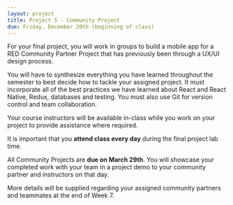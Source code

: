 ```yaml
---
layout: project
title: Project 5 - Community Project
due: Friday, December 20th (beginning of class)
---
```


For your final project, you will work in groups to build a mobile app for a RED Community Partner Project that has previously been through a UX/UI design process.

You will have to synthesize everything you have learned throughout the semester to best decide how to tackle your assigned project. It must incorporate all of the best practices we have learned about React and React Native, Redux, databases and testing. You must also use Git for version control and team collaboration.

Your course instructors will be available in-class while you work on your project to provide assistance where required.

It is important that you **attend class every day** during the final project lab time.

All Community Projects are **due on March 29th**. You will showcase your completed work with your team in a project demo to your community partner and instructors on that day.

More details will be supplied regarding your assigned community partners and teammates at the end of Week 7.
